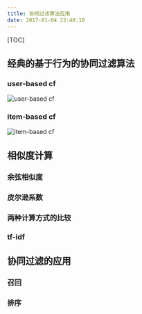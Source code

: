```yaml
---
title: 协同过滤算法应用
date: 2017-01-04 22:40:10
---
```

[TOC]

## 经典的基于行为的协同过滤算法
### user-based cf
![user-based cf](http://oa5sa0jqw.bkt.clouddn.com/971be5f332d7ad0774d5122fcde09a8f.png)

### item-based cf
![item-based cf](http://oa5sa0jqw.bkt.clouddn.com/9e33bec9b1b1c5bfdc72ef81355053c0.png)

## 相似度计算
### 余弦相似度
### 皮尔逊系数
### 两种计算方式的比较
### tf-idf

## 协同过滤的应用
### 召回
### 排序
